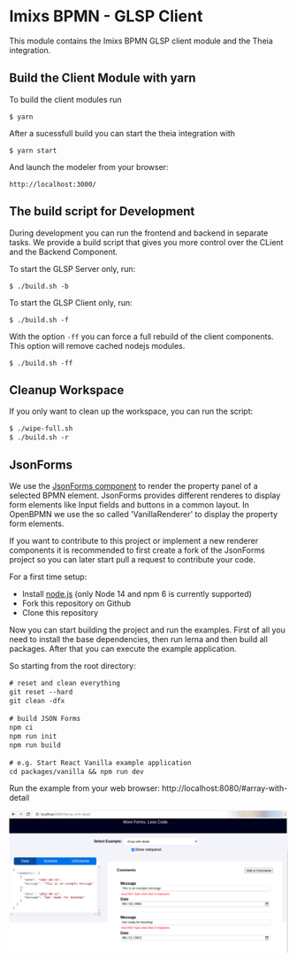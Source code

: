 # Imixs BPMN - GLSP Client

This module contains the Imixs BPMN GLSP client module and the Theia integration. 

## Build the Client Module with yarn

To build the client modules run

	$ yarn

After a sucessfull build you can start the theia integration with 

	$ yarn start

And launch the modeler from your browser:

	http://localhost:3000/



## The build script for Development

During development you can run the frontend and backend in separate tasks. We provide a build script that gives you more control over the CLient and the Backend Component. 

To start the GLSP Server only, run:

	$ ./build.sh -b

To start the GLSP Client only, run:

	$ ./build.sh -f

With the option `-ff` you can force a full rebuild of the client components. This option will remove cached nodejs modules. 

	$ ./build.sh -ff
	
	
## Cleanup Workspace

If you only want to clean up the workspace, you can run the script:

	$ ./wipe-full.sh
	$ ./build.sh -r

## JsonForms

We use the [JsonForms component](https://github.com/eclipsesource/jsonforms) to render the property panel of a selected BPMN element. 
JsonForms provides different renderes to display form elements like Input fields and buttons in a common layout. In OpenBPMN we use the so called 'VanillaRenderer' to display the property form elements.

If you want to contribute to this project or implement a new renderer components it is recommended to first create a fork of the JsonForms project so you can later start pull a request to contribute your code.

For a first time setup:

* Install [node.js](https://nodejs.org/) (only Node 14 and npm 6 is currently supported)
* Fork this repository on Github 
* Clone this repository

Now you can start building the project and run the examples. First of all you need to install the base dependencies, then run lerna and then build all packages. After that you can execute the example application.

So starting from the root directory:

	# reset and clean everything
	git reset --hard
	git clean -dfx

	# build JSON Forms
	npm ci
	npm run init
	npm run build

	# e.g. Start React Vanilla example application
	cd packages/vanilla && npm run dev

Run the example from your web browser: http://localhost:8080/#array-with-detail

<img src="../doc/images/jsonforms/example-01.png" />
